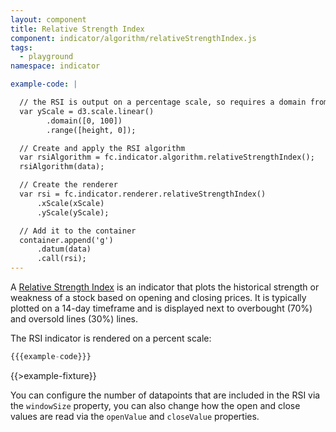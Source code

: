 ```yaml
---
layout: component
title: Relative Strength Index
component: indicator/algorithm/relativeStrengthIndex.js
tags:
  - playground
namespace: indicator

example-code: |

  // the RSI is output on a percentage scale, so requires a domain from 0 - 100
  var yScale = d3.scale.linear()
        .domain([0, 100])
        .range([height, 0]);

  // Create and apply the RSI algorithm
  var rsiAlgorithm = fc.indicator.algorithm.relativeStrengthIndex();
  rsiAlgorithm(data);

  // Create the renderer
  var rsi = fc.indicator.renderer.relativeStrengthIndex()
      .xScale(xScale)
      .yScale(yScale);

  // Add it to the container
  container.append('g')
      .datum(data)
      .call(rsi);
---
```


A [Relative Strength Index](http://en.wikipedia.org/wiki/Relative_strength_index) is an indicator that plots the historical strength or weakness of a stock based on opening and closing prices. It is typically plotted on a 14-day timeframe and is displayed next to overbought (70%) and oversold lines (30%) lines.

The RSI indicator is rendered on a percent scale:

```js
{{{example-code}}}
```

{{>example-fixture}}

You can configure the number of datapoints that are included in the RSI via the `windowSize` property, you can also change how the open and close values are read via the `openValue` and `closeValue` properties.

